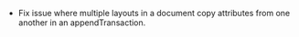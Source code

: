- Fix issue where multiple layouts in a document copy attributes from one another in an appendTransaction.